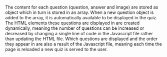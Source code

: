 The content for each question (question, answer and image) are stored as object which in turn is stored in an array.
When a new question object is added to the array, it is automatically available to be displayed in the quiz.
The HTML elements these questions are displayed in are created dynamically, meaning the number of questions can be increased or decreased by changing a single line of code in the Javascript file rather than updating the HTML file.
Which questions are displayed and the order they appear in are also a result of the Javascript file, meaning each time the page is reloaded a new quiz is served to the user.
